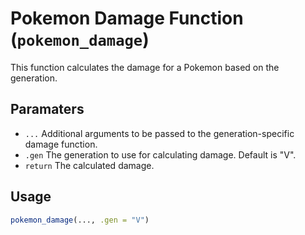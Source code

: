 # Pokemon Damage Function (`pokemon_damage`)

This function calculates the damage for a Pokemon based on the generation.

## Paramaters
 - `...` Additional arguments to be passed to the generation-specific
damage function.
 - `.gen` The generation to use for calculating damage. Default is "V".
 - `return` The calculated damage.

## Usage
```r
pokemon_damage(..., .gen = "V")
```
